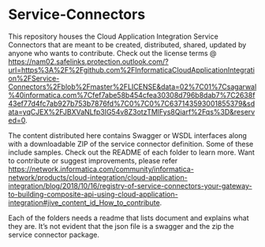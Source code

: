 # Service-Connectors
This repository houses the Cloud Application Integration Service Connectors that are meant to be created, distributed, shared, updated by anyone who wants to contribute. Check out the license terms @ https://nam02.safelinks.protection.outlook.com/?url=https%3A%2F%2Fgithub.com%2FInformaticaCloudApplicationIntegration%2FService-Connectors%2Fblob%2Fmaster%2FLICENSE&data=02%7C01%7Csagarwal%40informatica.com%7Cfef7abe58b454cfea30308d796b8dab7%7C2638f43ef77d4fc7ab927b753b7876fd%7C0%7C0%7C637143593001855379&sdata=yqCJEX%2FJBXVaNLfp3IG54v8Z3otzTMlFys8Qiarf%2Fqs%3D&reserved=0.

The content distributed here contains Swagger or WSDL interfaces along with a downloadable ZIP of the service connector definition. Some of these include samples. Check out the README of each folder to learn more. 
Want to contribute or suggest improvements, please refer https://network.informatica.com/community/informatica-network/products/cloud-integration/cloud-application-integration/blog/2018/10/16/registry-of-service-connectors-your-gateway-to-building-composite-api-using-cloud-application-integration#jive_content_id_How_to_contribute.

Each of the folders needs a readme that lists document and explains what they are. It’s not evident that the json file is a swagger and the zip the service connector package.
